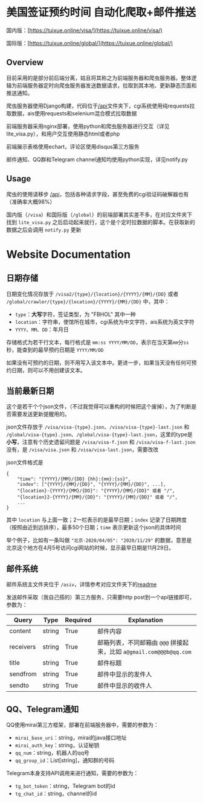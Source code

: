 # 美国签证预约时间 自动化爬取+邮件推送

国内版：[https://tuixue.online/visa/](https://tuixue.online/visa/)

国际版：[https://tuixue.online/global/](https://tuixue.online/global/)

## Overview

目前采用的是部分前后端分离，姑且将其称之为前端服务器和爬虫服务器。整体逻辑为前端服务器定时向爬虫服务器发送数据请求，拉取到其本地、更新静态页面和推送通知。

爬虫服务器使用Django构建，代码位于[/api](/api)文件夹下，cgi系统使用纯requests拉取数据，ais使用requests和selenium混合模式拉取数据

前端服务器采用nginx部署，使用python和爬虫服务器进行交互（详见lite_visa.py），和用户交互使用静态html或者php

前端展示表格使用echart，评论区使用disqus第三方服务

邮件通知、QQ群和Telegram channel通知均使用python实现，详见notify.py

## Usage

爬虫的使用请移步 [/api](/api)，包括各种请求字段，甚至免费的cgi验证码破解器也有（准确率大概98%）

国内版（`/visa`）和国际版（`/global`）的前端部署其实差不多，在对应文件夹下找到 `lite_visa.py` 之后启动起来就行，这个是个定时拉数据的脚本。在获取新的数据之后会调用 `notify.py` 更新

# Website Documentation

## 日期存储

日期变化情况存放于 `/visa2/{type}/{location}/{YYYY}/{MM}/{DD}` 或者 `/global/crawler/{type}/{location}/{YYYY}/{MM}/{DD}` 中，其中：

- `type`：**大写**字符，签证类型，为 "FBHOL" 其中一种
- `location`：字符串，使馆所在城市，cgi系统为中文字符，ais系统为英文字符
- `YYYY`、`MM`、`DD`：年月日

存储格式为若干行文本，每行格式是 `mm:ss YYYY/MM/DD`，表示在当天第`mm`分`ss`秒，能查到的最早预约日期是 `YYYY/MM/DD`

如果没有可预约的日期，则不用写入该文本中。更进一步，如果当天没有任何可预约日期，则可以不用创建该文本。

## 当前最新日期

这个是若干个个json文件，（不过我觉得可以重构的时候把这个废掉），为了判断是否需要发送更新提醒用的。

json文件存放于 `/visa/visa-{type}.json`、`/visa/visa-{type}-last.json` 和 `/global/visa-{type}.json`、`/global/visa-{type}-last.json`，这里的type是**小写**，注意有个历史遗留问题是 `/visa/visa-f.json` 和 `/visa/visa-f-last.json` 没有，是 `/visa/visa.json` 和 `/visa/visa-last.json`，需要改改

json文件格式是

```
{
    "time": "{YYYY}/{MM}/{DD} {hh}:{mm}:{ss}",
    "index": ["{YYYY}/{MM}/{DD}", "{YYYY}/{MM}/{DD}", ...],
    "{location}-{YYYY}/{MM}/{DD}": "{YYYY}/{MM}/{DD}" 或者 "/",
    "{location}2-{YYYY}/{MM}/{DD}": "{YYYY}/{MM}/{DD}" 或者 "/",
    ...
}
```

其中 `location` 与上面一致；2一栏表示的是最早日期；`index` 记录了日期跨度（按照由近到远排序），最多50个日期；`time` 表示更新这个json的具体时间

举个例子，比如有一条叫做 `"北京-2020/04/05": "2020/11/29"` 的数据，意思是北京这个地方在4月5号访问cgi网站的时候，显示最早日期是11月29日。

## 邮件系统

邮件系统主文件夹位于 `/asiv`，详情参考对应文件夹下的[readme](asiv/readme.md)

发送邮件采取（我自己搭的）第三方服务，只需要http post到一个api链接即可，参数为：

| Query     | Type   | Required | Explanation                                                  |
| --------- | ------ | -------- | ------------------------------------------------------------ |
| content   | string | True     | 邮件内容                                                     |
| receivers | string | True     | 邮箱列表，不同邮箱由 `@@@` 拼接起来，比如 `a@gmail.com@@@b@qq.com` |
| title     | string | True     | 邮件标题                                                     |
| sendfrom  | string | True     | 邮件中显示的发件人                                           |
| sendto    | string | True     | 邮件中显示的收件人                                           |

## QQ、Telegram通知

QQ使用mirai第三方框架，部署在前端服务器中，需要的参数为：

- `mirai_base_uri`：string，mirai的java接口地址
- `mirai_auth_key`：string，认证秘钥
- `qq_num`：string，机器人的qq号
- `qq_group_id`：List[string]，通知群的号码

Telegram本身支持API调用来进行通知，需要的参数为：

- `tg_bot_token`：string，Telegram bot的id
- `tg_chat_id`：string，channel的id

